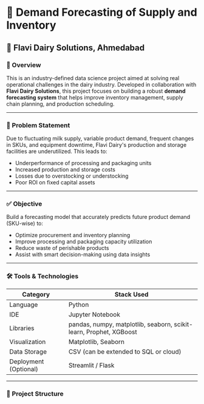 
# 🥛 Demand Forecasting of Supply and Inventory  
## 📍 Flavi Dairy Solutions, Ahmedabad

### 📌 Overview

This is an industry-defined data science project aimed at solving real operational challenges in the dairy industry. Developed in collaboration with **Flavi Dairy Solutions**, this project focuses on building a robust **demand forecasting system** that helps improve inventory management, supply chain planning, and production scheduling.

---

### 🎯 Problem Statement

Due to fluctuating milk supply, variable product demand, frequent changes in SKUs, and equipment downtime, Flavi Dairy's production and storage facilities are underutilized. This leads to:

- Underperformance of processing and packaging units
- Increased production and storage costs
- Losses due to overstocking or understocking
- Poor ROI on fixed capital assets

---

### ✅ Objective

Build a forecasting model that accurately predicts future product demand (SKU-wise) to:

- Optimize procurement and inventory planning  
- Improve processing and packaging capacity utilization  
- Reduce waste of perishable products  
- Assist with smart decision-making using data insights

---

### 🛠️ Tools & Technologies

| Category       | Stack Used |
|----------------|------------|
| Language       | Python     |
| IDE            | Jupyter Notebook |
| Libraries      | pandas, numpy, matplotlib, seaborn, scikit-learn, Prophet, XGBoost |
| Visualization  | Matplotlib, Seaborn |
| Data Storage   | CSV (can be extended to SQL or cloud) |
| Deployment (Optional) | Streamlit / Flask |

---

### 📂 Project Structure

